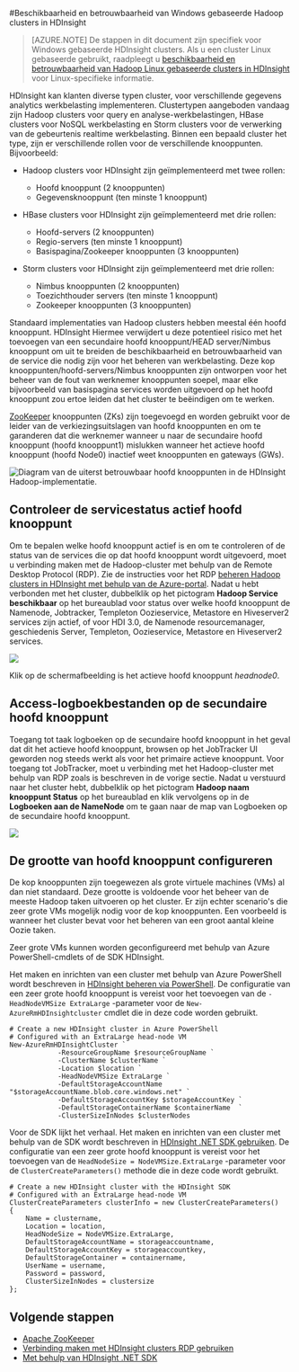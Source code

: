 <properties
    pageTitle="Beschikbaarheid van Hadoop clusters in HDInsight | Microsoft Azure"
    description="HDInsight implementeert zeer beschikbaar en betrouwbare clusters met een extra hoofd knooppunt."
    services="hdinsight"
    tags="azure-portal"
    editor="cgronlun"
    manager="jhubbard"
    authors="mumian"
    documentationCenter=""/>

<tags
    ms.service="hdinsight"
    ms.workload="big-data"
    ms.tgt_pltfrm="na"
    ms.devlang="multiple"
    ms.topic="article"
    ms.date="10/21/2016"
    ms.author="jgao"/>


#<a name="availability-and-reliability-of-windows-based-hadoop-clusters-in-hdinsight"></a>Beschikbaarheid en betrouwbaarheid van Windows gebaseerde Hadoop clusters in HDInsight


>[AZURE.NOTE] De stappen in dit document zijn specifiek voor Windows gebaseerde HDInsight clusters. Als u een cluster Linux gebaseerde gebruikt, raadpleegt u [beschikbaarheid en betrouwbaarheid van Hadoop Linux gebaseerde clusters in HDInsight](hdinsight-high-availability-linux.md) voor Linux-specifieke informatie.

HDInsight kan klanten diverse typen cluster, voor verschillende gegevens analytics werkbelasting implementeren. Clustertypen aangeboden vandaag zijn Hadoop clusters voor query en analyse-werkbelastingen, HBase clusters voor NoSQL werkbelasting en Storm clusters voor de verwerking van de gebeurtenis realtime werkbelasting. Binnen een bepaald cluster het type, zijn er verschillende rollen voor de verschillende knooppunten. Bijvoorbeeld:



- Hadoop clusters voor HDInsight zijn geïmplementeerd met twee rollen:
    - Hoofd knooppunt (2 knooppunten)
    - Gegevensknooppunt (ten minste 1 knooppunt)

- HBase clusters voor HDInsight zijn geïmplementeerd met drie rollen:
    - Hoofd-servers (2 knooppunten)
    - Regio-servers (ten minste 1 knooppunt)
    - Basispagina/Zookeeper knooppunten (3 knooppunten)

- Storm clusters voor HDInsight zijn geïmplementeerd met drie rollen:
    - Nimbus knooppunten (2 knooppunten)
    - Toezichthouder servers (ten minste 1 knooppunt)
    - Zookeeper knooppunten (3 knooppunten)

Standaard implementaties van Hadoop clusters hebben meestal één hoofd knooppunt. HDInsight Hiermee verwijdert u deze potentieel risico met het toevoegen van een secundaire hoofd knooppunt/HEAD server/Nimbus knooppunt om uit te breiden de beschikbaarheid en betrouwbaarheid van de service die nodig zijn voor het beheren van werkbelasting. Deze kop knooppunten/hoofd-servers/Nimbus knooppunten zijn ontworpen voor het beheer van de fout van werknemer knooppunten soepel, maar elke bijvoorbeeld van basispagina services worden uitgevoerd op het hoofd knooppunt zou ertoe leiden dat het cluster te beëindigen om te werken.


[ZooKeeper](http://zookeeper.apache.org/ ) knooppunten (ZKs) zijn toegevoegd en worden gebruikt voor de leider van de verkiezingsuitslagen van hoofd knooppunten en om te garanderen dat die werknemer wanneer u naar de secundaire hoofd knooppunt (hoofd knooppunt1) mislukken wanneer het actieve hoofd knooppunt (hoofd Node0) inactief weet knooppunten en gateways (GWs).

![Diagram van de uiterst betrouwbaar hoofd knooppunten in de HDInsight Hadoop-implementatie.](./media/hdinsight-high-availability/hadoop.high.availability.architecture.diagram.png)




## <a name="check-active-head-node-service-status"></a>Controleer de servicestatus actief hoofd knooppunt
Om te bepalen welke hoofd knooppunt actief is en om te controleren of de status van de services die op dat hoofd knooppunt wordt uitgevoerd, moet u verbinding maken met de Hadoop-cluster met behulp van de Remote Desktop Protocol (RDP). Zie de instructies voor het RDP [beheren Hadoop clusters in HDInsight met behulp van de Azure-portal](hdinsight-administer-use-management-portal.md#connect-to-hdinsight-clusters-by-using-rdp). Nadat u hebt verbonden met het cluster, dubbelklik op het pictogram **Hadoop Service beschikbaar** op het bureaublad voor status over welke hoofd knooppunt de Namenode, Jobtracker, Templeton Oozieservice, Metastore en Hiveserver2 services zijn actief, of voor HDI 3.0, de Namenode resourcemanager, geschiedenis Server, Templeton, Oozieservice, Metastore en Hiveserver2 services.

![](./media/hdinsight-high-availability/Hadoop.Service.Availability.Status.png)

Klik op de schermafbeelding is het actieve hoofd knooppunt *headnode0*.

## <a name="access-log-files-on-the-secondary-head-node"></a>Access-logboekbestanden op de secundaire hoofd knooppunt

Toegang tot taak logboeken op de secundaire hoofd knooppunt in het geval dat dit het actieve hoofd knooppunt, browsen op het JobTracker UI geworden nog steeds werkt als voor het primaire actieve knooppunt. Voor toegang tot JobTracker, moet u verbinding met het Hadoop-cluster met behulp van RDP zoals is beschreven in de vorige sectie. Nadat u verstuurd naar het cluster hebt, dubbelklik op het pictogram **Hadoop naam knooppunt Status** op het bureaublad en klik vervolgens op in de **Logboeken aan de NameNode** om te gaan naar de map van Logboeken op de secundaire hoofd knooppunt.

![](./media/hdinsight-high-availability/Hadoop.Head.Node.Log.Files.png)


## <a name="configure-head-node-size"></a>De grootte van hoofd knooppunt configureren
De kop knooppunten zijn toegewezen als grote virtuele machines (VMs) al dan niet standaard. Deze grootte is voldoende voor het beheer van de meeste Hadoop taken uitvoeren op het cluster. Er zijn echter scenario's die zeer grote VMs mogelijk nodig voor de kop knooppunten. Een voorbeeld is wanneer het cluster bevat voor het beheren van een groot aantal kleine Oozie taken.

Zeer grote VMs kunnen worden geconfigureerd met behulp van Azure PowerShell-cmdlets of de SDK HDInsight.

Het maken en inrichten van een cluster met behulp van Azure PowerShell wordt beschreven in [HDInsight beheren via PowerShell](hdinsight-administer-use-powershell.md). De configuratie van een zeer grote hoofd knooppunt is vereist voor het toevoegen van de `-HeadNodeVMSize ExtraLarge` -parameter voor de `New-AzureRmHDInsightcluster` cmdlet die in deze code worden gebruikt.

    # Create a new HDInsight cluster in Azure PowerShell
    # Configured with an ExtraLarge head-node VM
    New-AzureRmHDInsightCluster `
                -ResourceGroupName $resourceGroupName `
                -ClusterName $clusterName ` 
                -Location $location `
                -HeadNodeVMSize ExtraLarge `
                -DefaultStorageAccountName "$storageAccountName.blob.core.windows.net" `
                -DefaultStorageAccountKey $storageAccountKey `
                -DefaultStorageContainerName $containerName  `
                -ClusterSizeInNodes $clusterNodes

Voor de SDK lijkt het verhaal. Het maken en inrichten van een cluster met behulp van de SDK wordt beschreven in [HDInsight .NET SDK gebruiken](hdinsight-provision-clusters.md#sdk). De configuratie van een zeer grote hoofd knooppunt is vereist voor het toevoegen van de `HeadNodeSize = NodeVMSize.ExtraLarge` -parameter voor de `ClusterCreateParameters()` methode die in deze code wordt gebruikt.

    # Create a new HDInsight cluster with the HDInsight SDK
    # Configured with an ExtraLarge head-node VM
    ClusterCreateParameters clusterInfo = new ClusterCreateParameters()
    {
        Name = clustername,
        Location = location,
        HeadNodeSize = NodeVMSize.ExtraLarge,
        DefaultStorageAccountName = storageaccountname,
        DefaultStorageAccountKey = storageaccountkey,
        DefaultStorageContainer = containername,
        UserName = username,
        Password = password,
        ClusterSizeInNodes = clustersize
    };


## <a name="next-steps"></a>Volgende stappen

- [Apache ZooKeeper](http://zookeeper.apache.org/ )
- [Verbinding maken met HDInsight clusters RDP gebruiken](hdinsight-administer-use-management-portal.md#rdp)
- [Met behulp van HDInsight .NET SDK](hdinsight-provision-clusters.md#sdk)
